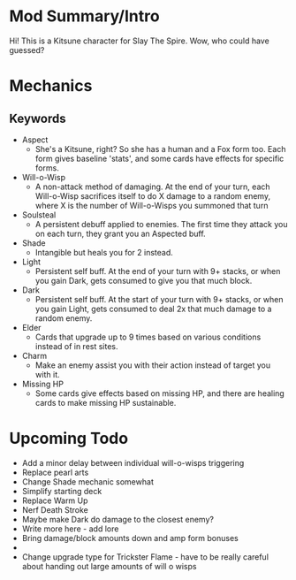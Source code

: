 
# Mod Summary/Intro 

Hi! This is a Kitsune character for Slay The Spire. Wow, who could have guessed?

# Mechanics

## Keywords

 * Aspect
   * She's a Kitsune, right? So she has a human and a Fox form too. Each form gives baseline 'stats', and some cards have effects for specific forms.
 * Will-o-Wisp
   * A non-attack method of damaging. At the end of your turn, each Will-o-Wisp sacrifices itself to do X damage to a random enemy, where X is the number of Will-o-Wisps you summoned that turn
 * Soulsteal
   * A persistent debuff applied to enemies. The first time they attack you on each turn, they grant you an Aspected buff.
 * Shade
   * Intangible but heals you for 2 instead.
 * Light
   * Persistent self buff. At the end of your turn with 9+ stacks, or when you gain Dark, gets consumed to give you that much block.
 * Dark
   * Persistent self buff. At the start of your turn with 9+ stacks, or when you gain Light, gets consumed to deal 2x that much damage to a random enemy.
 * Elder
   * Cards that upgrade up to 9 times based on various conditions instead of in rest sites.
 * Charm
   * Make an enemy assist you with their action instead of target you with it.
 * Missing HP
   * Some cards give effects based on missing HP, and there are healing cards to make missing HP sustainable.

# Upcoming Todo

 * Add a minor delay between individual will-o-wisps triggering
 * Replace pearl arts
 * Change Shade mechanic somewhat
 * Simplify starting deck
 * Replace Warm Up
 * Nerf Death Stroke
 * Maybe make Dark do damage to the closest enemy?
 * Write more here - add lore
 * Bring damage/block amounts down and amp form bonuses
 * 
 * Change upgrade type for Trickster Flame - have to be really careful about handing out large amounts of will o wisps